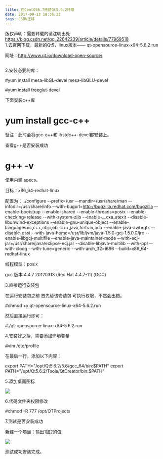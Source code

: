 ```yaml
---
title: 在CentOS6.7搭建Qt5.6.2环境
date: 2017-09-13 18:36:32
tags: CSDN迁移
---
```

 版权声明：需要转载的请注明出处 https://blog.csdn.net/qq_22642239/article/details/77969518   
   1.去官网下载，最新的Qt5，linux版本—— qt-opensource-linux-x64-5.6.2.run

 网址：http://www.qt.io/download-open-source/

 ![]()  


 

 2.安装必要的库：

 

 #yum install mesa-libGL-devel mesa-libGLU-devel

 #yum install freeglut-devel

 下面安装c++库

 # yum install gcc-c++  


 

 备注：此时会将gcc-c++和libstdc++-devel都安装上。

 

 查看g++是否安装成功

 # g++ -v  


 使用内建 specs。

 目标：x86_64-redhat-linux

 配置为：../configure --prefix=/usr --mandir=/usr/share/man --infodir=/usr/share/info --with-bugurl=http://bugzilla.redhat.com/bugzilla --enable-bootstrap --enable-shared --enable-threads=posix --enable-checking=release --with-system-zlib --enable-__cxa_atexit --disable-libunwind-exceptions --enable-gnu-unique-object --enable-languages=c,c++,objc,obj-c++,java,fortran,ada --enable-java-awt=gtk --disable-dssi --with-java-home=/usr/lib/jvm/java-1.5.0-gcj-1.5.0.0/jre --enable-libgcj-multifile --enable-java-maintainer-mode --with-ecj-jar=/usr/share/java/eclipse-ecj.jar --disable-libjava-multilib --with-ppl --with-cloog --with-tune=generic --with-arch_32=i686 --build=x86_64-redhat-linux

 线程模型：posix

 gcc 版本 4.4.7 20120313 (Red Hat 4.4.7-11) (GCC) 

   
3.直接运行安装包

 在运行安装包之前 首先给该安装包 可执行权限，不然会出错。

 #chmod +x qt-opensource-linux-x64-5.6.2.run

 然后直接运行即可：

 #./qt-opensource-linux-x64-5.6.2.run

 

 4.安装好之后，需要添加环境变量

 #vim /etc/profile

 在最后一行，添加以下内容：

 export PATH="/opt/Qt5.6.2/5.6/gcc_64/bin:$PATH"  
 export PATH="/opt/Qt5.6.2/Tools/QtCreator/bin:$PATH"

 

 5.添加桌面图标

 ![](https://img-blog.csdn.net/20160216185810364?watermark/2/text/aHR0cDovL2Jsb2cuY3Nkbi5uZXQv/font/5a6L5L2T/fontsize/400/fill/I0JBQkFCMA==/dissolve/70/gravity/Center)  


 

 

 

 6.代码文件夹权限修改

 

 #chmod -R 777 /opt/QTProjects

 

 7.测试是否安装成功

 

 新建一个项目：输出1加2的值

 ![](https://img-blog.csdn.net/20170914154659552?watermark/2/text/aHR0cDovL2Jsb2cuY3Nkbi5uZXQvcXFfMjI2NDIyMzk=/font/5a6L5L2T/fontsize/400/fill/I0JBQkFCMA==/dissolve/70/gravity/Center)  


 

 

 测试成功安装完成。

 

 

 

 

   
 